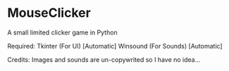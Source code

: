 # MouseClicker
A small limited clicker game in Python

Required:
Tkinter (For UI) [Automatic]
Winsound (For Sounds) [Automatic]

Credits:
Images and sounds are un-copywrited so I have no idea...
